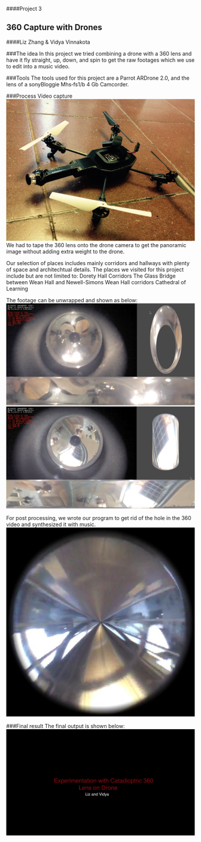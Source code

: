 ####Project 3
## 360 Capture with Drones
####Liz Zhang & Vidya Vinnakota

###The idea
In this project we tried combining a drone with a 360 lens and have it fly straight, up, down, and spin to get the raw footages which we use to edit into a music video.

###Tools
The tools used for this project are a Parrot ARDrone 2.0, and the lens of a sonyBloggie Mhs‑fs1/b 4 Gb Camcorder.

###Process
Video capture
![fullsizerender](assets/228450a6-8d5c-11e5-9b27-383b58810b2e.jpg)
We had to tape the 360 lens onto the drone camera to get the panoramic image without adding extra weight to the drone.

Our selection of places includes mainly corridors and hallways with plenty of space and architechtual details.
The places we visited for this project include but are not limited to:
Dorety Hall Corridors
The Glass Bridge between Wean Hall and Newell-Simons
Wean Hall corridors
Cathedral of Learning

The footage can be unwrapped and shown as below:
[![](assets/6e40cb9e-8d68-11e5-9777-f3eefab1e2e4.png)](https://youtu.be/OBVjwPrX0Gg)
[![](assets/6e409994-8d68-11e5-8f94-f67d02d6bbc8.png)](https://youtu.be/qYvO-yNTtYY)

For post processing, we wrote our program to get rid of the hole in the 360 video and synthesized it with music.
![158](assets/a6150f20-8d69-11e5-9f06-e19ac157d94f.jpg)

###Final result
The final output is shown below:
[![IMAGE ALT TEXT HERE](assets/9f77ecd4-8df8-11e5-8fc2-6dcd651688a9.png)](https://vimeo.com/146141367)


